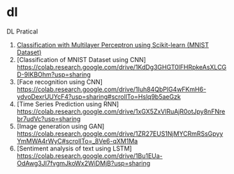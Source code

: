 # dl

DL Pratical 
1. [Classification with Multilayer Perceptron using Scikit-learn (MNIST Dataset)](https://colab.research.google.com/drive/1h2d1XnJopaM7-7TBz2W6Pw6aMm5O0V9E?usp=sharing)
2. [Classification of MNIST Dataset using CNN] https://colab.research.google.com/drive/1KdDg3GHGT0lFHRpkeAsXLCGD-9IKBOhm?usp=sharing
3. [Face recognition using CNN] https://colab.research.google.com/drive/1Iuh84QbPlG4wFKmH6-ydvoDexrUUYcF4?usp=sharing#scrollTo=Hslq9b5aeGzk
4. [Time Series Prediction using RNN] https://colab.research.google.com/drive/1xGX5ZxVlRuAjR0otJpy8nFNrebr7udVc?usp=sharing
5. [Image generation using GAN] https://colab.research.google.com/drive/1ZR27EUS1NjMYCRmRSsGpyyYmMWA4rWyC#scrollTo=_8Ve6-qXM1Ma
6. [Sentiment analysis of text using LSTM] https://colab.research.google.com/drive/1Bu1EUa-OdAwg3JI7fvgmJkoWx2WiDMjB?usp=sharing
